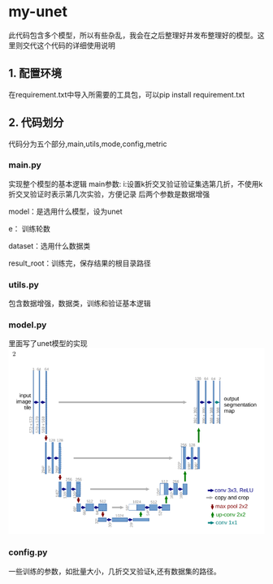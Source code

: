 # my-unet
此代码包含多个模型，所以有些杂乱，我会在之后整理好并发布整理好的模型。这里则交代这个代码的详细使用说明

## 1. 配置环境

在requirement.txt中导入所需要的工具包，可以pip install requirement.txt

## 2. 代码划分

代码分为五个部分,main,utils,mode,config,metric

### main.py
实现整个模型的基本逻辑
main参数:
i:设置k折交叉验证验证集选第几折，不使用k折交叉验证时表示第几次实验，方便记录
后两个参数是数据增强

model：是选用什么模型，设为unet

e： 训练轮数

dataset：选用什么数据类

result_root：训练完，保存结果的根目录路径

### utils.py
包含数据增强，数据类，训练和验证基本逻辑

### model.py

里面写了unet模型的实现![](uTools_1640141465676.png)

### config.py
一些训练的参数，如批量大小，几折交叉验证k,还有数据集的路径。
